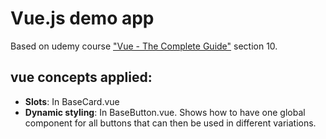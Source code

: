 # Vue.js demo app

Based on udemy course ["Vue - The Complete Guide"](https://www.udemy.com/course/vuejs-2-the-complete-guide) section 10.

## vue concepts applied:

- **Slots**: In BaseCard.vue
- **Dynamic styling**: In BaseButton.vue. Shows how to have one global component for all buttons that can then be used in different variations.
